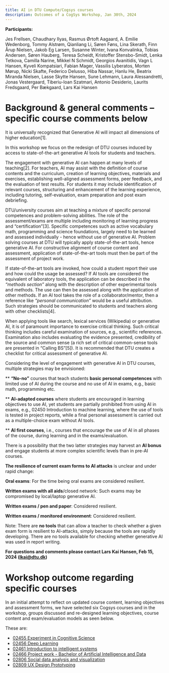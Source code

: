 ```yaml
---
title: AI in DTU Compute/Cogsys courses  
description: Outcomes of a CogSys Workshop, Jan 30th, 2024 
---
```


**Participants:**

Jes Frellsen, Chaudhary Ilyas, Rasmus Ørtoft Aagaard, A. Emilie
Wedenborg, Tommy Alstrøm, Qianliang Li, Søren Føns, Lina Skerath, Finn
Årup Nielsen, Jakob Eg Larsen, Susanne Winter, Ivana Konvalinka, Tobias
Andersen, Søren Hauberg, Teresa Scheidt, Kristoffer Stensbo-Smidt, Lenka
Tetkova, Camilla Narine, Mikkel N Schmidt, Georgios Avanitidis, Vagn L
Hansen, Kyveli Kompatsiari, Fabian Mager, Vassilis Lyberatos, Morten
Mørup, Nicki Skafte, Federico Delusso, Hiba Nassar, Hanlu He, Beatrix
Miranda Nielsen, Lasse Skytte Hansen, Sune Lehmann, Laura Alessandretti,
Jonas Vestergaard, Tiberiu-Ioan Szatmari, Antonio Desiderio, Laurits
Fredsgaard, Per Bækgaard, Lars Kai Hansen

# Background & general comments – specific course comments below

It is universally recognized that Generative AI will impact all
dimensions of higher education[1].

In this workshop we focus on the redesign of DTU courses induced by
access to state-of-the-art generative AI tools for students and
teachers.

The engagement with generative AI can happen at many levels of
teaching[2]. For teachers, AI may assist with the definition of course
contents and the curriculum, creation of learning objectives, materials
and exercises, establishing well-aligned assessment forms, peer
feedback, and the evaluation of test results. For students it may
include identification of relevant courses, structuring and enhancement
of the learning experience, including tutoring, self-evaluation, exam
preparation and post exam debriefing.

DTU/university courses aim at teaching a mixture of specific personal
competences and problem-solving abilities. The role of the
assessment/exams are multiple including monitoring of learning progress
and “certification”[3]. Specific competences such as active vocabulary
math, programming and science foundations, largely need to be learned
and assessed individually - hence without use of generative AI. Problem
solving courses at DTU will typically apply state-of-the-art tools,
hence generative AI. For constructive alignment of course content and
assessment, application of state-of-the-art tools must then be part of
the assessment of project work.

If state-of-the-art tools are invoked, how could a student report their
use and how could the usage be assessed? If AI tools are considered the
equivalent of laboratory tools, the application can be described in the
*“methods section”* along with the description of other experimental
tools and methods. The use can then be assessed along with the
application of other methods. If an AI tool takes the role of a
collaborator/mentor, then a reference like *“personal communication”*
would be a useful attribution. Such strategies should be communicated to
students and teachers along with other checklists[4].

When applying tools like search, lexical services (Wikipedia) or
generative AI, it is of paramount importance to exercise critical
thinking. Such critical thinking includes careful examination of
sources, e.g., scientific references. Examination also includes
evaluating the evidence presented, credibility of the source and common
sense (a rich set of critical common-sense tools are presented in
“Calling BS”[5]). It is recommended that DTU creates a checklist for
critical assessment of generative AI.

Considering the level of engagement with generative AI in DTU courses,
multiple strategies may be envisioned:

** **“No-no”** courses that teach students **basic personal competences**
with limited use of AI during the course and no use of AI in exams,
e.g., basic math, programming etc.

** **AI-adapted courses** where students are encouraged in learning
objectives to use AI, yet students are partially prohibited from using
AI in exams, e.g., 02450 Introduction to machine learning, where the use
of tools is tested in project reports, while a final personal assessment
is carried out as a multiple-choice exam without AI tools.

** **AI first courses**, i.e., courses that encourage the use of AI in all
phases of the course, during learning and in the exams/evaluation.

There is a possibility that the two latter strategies may harvest an
**AI bonus** and engage students at more complex scientific levels than
in pre-AI courses.

**The resilience of current exam forms to AI attacks** is unclear and
under rapid change:

**Oral exams**: For the time being oral exams are considered resilient.

**Written exams with all aids**/closed network: Such exams may be
compromised by local/laptop generative AI.

**Written exams / pen and paper**: Considered resilient.

**Written exams / monitored environment**: Considered resilient.

Note: There are **no tools** that can allow a teacher to check whether a
given exam form is resilient to AI-attacks, simply because the tools are
rapidly developing. There are no tools available for checking whether
generative AI was used in report writing.

**For questions and comments please contact Lars Kai Hansen, Feb 15,
2024 (lkai@dtu.dk)**

# Workshop outcome regarding specific courses

In an initial attempt to reflect on updated course content, learning
objectives and assessment forms, we have selected six Cogsys courses and
in the workshop, groups discussed and re-designed learning objectives,
course content and exam/evaluation models as seen below.

These are:

* [02455 Experiment in Cognitive Science](/inspiration/02455)
* [02456 Deep Learning](/inspiration/02456)
* [02461 Introduction to intelligent systems](/inspiration/02461)
* [02466 Project work - Bachelor of Artificial Intelligence and Data](/inspiration/02466)
* [02806 Social data analysis and visualization](/inspiration/02806)
* [02809 UX Design Prototyping](/inspiration/02809)
